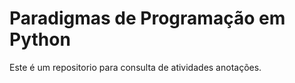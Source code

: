 # Paradigmas de Programação em Python

Este é um repositorio para consulta de atividades anotações.
